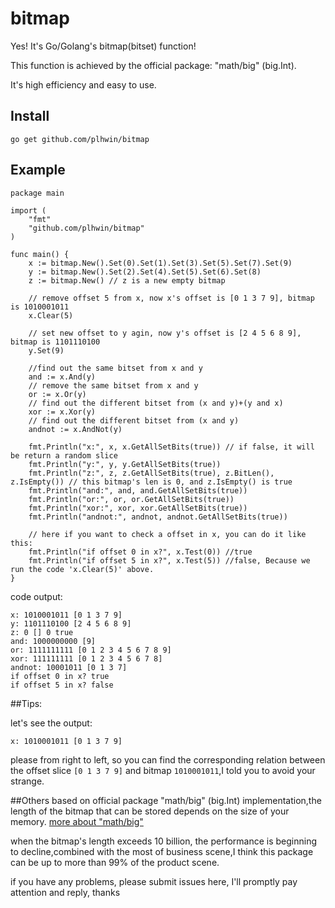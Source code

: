 # bitmap
Yes! It's Go/Golang's bitmap(bitset) function!

This function is achieved by the official package: "math/big" (big.Int).

It's high efficiency and easy to use.


## Install

	go get github.com/plhwin/bitmap

## Example

	package main

	import (
		"fmt"
		"github.com/plhwin/bitmap"
	)

	func main() {
		x := bitmap.New().Set(0).Set(1).Set(3).Set(5).Set(7).Set(9)
		y := bitmap.New().Set(2).Set(4).Set(5).Set(6).Set(8)
		z := bitmap.New() // z is a new empty bitmap

		// remove offset 5 from x, now x's offset is [0 1 3 7 9], bitmap is 1010001011
		x.Clear(5)

		// set new offset to y agin, now y's offset is [2 4 5 6 8 9], bitmap is 1101110100
		y.Set(9)

		//find out the same bitset from x and y
		and := x.And(y)
		// remove the same bitset from x and y
		or := x.Or(y)
		// find out the different bitset from (x and y)+(y and x)
		xor := x.Xor(y)
		// find out the different bitset from (x and y)
		andnot := x.AndNot(y)

		fmt.Println("x:", x, x.GetAllSetBits(true)) // if false, it will be return a random slice
		fmt.Println("y:", y, y.GetAllSetBits(true))
		fmt.Println("z:", z, z.GetAllSetBits(true), z.BitLen(), z.IsEmpty()) // this bitmap's len is 0, and z.IsEmpty() is true
		fmt.Println("and:", and, and.GetAllSetBits(true))
		fmt.Println("or:", or, or.GetAllSetBits(true))
		fmt.Println("xor:", xor, xor.GetAllSetBits(true))
		fmt.Println("andnot:", andnot, andnot.GetAllSetBits(true))
		
		// here if you want to check a offset in x, you can do it like this:
		fmt.Println("if offset 0 in x?", x.Test(0)) //true
		fmt.Println("if offset 5 in x?", x.Test(5)) //false, Because we run the code 'x.Clear(5)' above.
	}

code output:

	x: 1010001011 [0 1 3 7 9]
	y: 1101110100 [2 4 5 6 8 9]
	z: 0 [] 0 true
	and: 1000000000 [9]
	or: 1111111111 [0 1 2 3 4 5 6 7 8 9]
	xor: 111111111 [0 1 2 3 4 5 6 7 8]
	andnot: 10001011 [0 1 3 7]
	if offset 0 in x? true
	if offset 5 in x? false


##Tips:

let's see the output:

	x: 1010001011 [0 1 3 7 9]

please from right to left, so you can find the corresponding relation between the offset slice `[0 1 3 7 9]` and bitmap `1010001011`,I told you to avoid your strange.


##Others
based on official package "math/big" (big.Int) implementation,the length of the bitmap that can be stored depends on the size of your memory. [more about "math/big"](https://golang.org/pkg/math/big/)

when the bitmap's length exceeds 10 billion, the performance is beginning to decline,combined with the most of business scene,I think this package can be up to more than 99% of the product scene.

if you have any problems, please submit issues here, I'll promptly pay attention and reply, thanks
